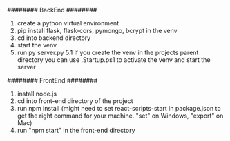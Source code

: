 ######## BackEnd ########
1. create a python virtual environment 
2. pip install flask, flask-cors, pymongo, bcrypt in the venv
3. cd into backend directory
4. start the venv
5. run py server.py
5.1 if you create the venv in the projects parent directory you can use .Startup.ps1 to activate the venv and start the server

######## FrontEnd ########
1. install node.js
2. cd into front-end directory of the project
3. run npm install (might need to set react-scripts-start in package.json to get the right command for your machine. "set" on Windows, "export" on Mac)
4. run "npm start" in the front-end directory
